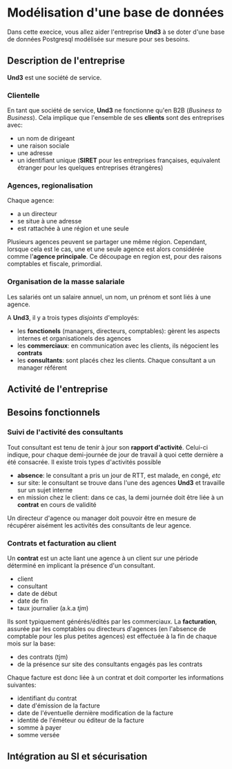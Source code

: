 
# Modélisation d'une base de données

Dans cette execice, vous allez aider l'entreprise **Und3** à se doter d'une base de données Postgresql modélisée sur mesure pour ses besoins.

## Description de l'entreprise

**Und3** est une société de service.

### Clientelle

En tant que société de service, **Und3** ne fonctionne qu'en B2B (*Business to Business*). Cela implique que l'ensemble de ses **clients** sont des entreprises avec: 

* un nom de dirigeant
* une raison sociale
* une adresse
* un identifiant unique (**SIRET** pour les entreprises françaises, equivalent étranger pour les quelques entreprises étrangères)

### Agences, regionalisation

Chaque agence: 

* a un directeur
* se situe à une adresse
* est rattachée à une région et une seule

Plusieurs agences peuvent se partager une même région. Cependant, lorsque cela est le cas, une et une seule agence est alors considérée comme l'**agence principale**. Ce découpage en region est, pour des raisons comptables et fiscale, primordial.

### Organisation de la masse salariale

Les salariés ont un salaire annuel, un nom, un prénom et sont liés à une agence.

A **Und3**, il y a trois types *disjoints* d'employés:

* les **fonctionels** (managers, directeurs, comptables): gèrent les aspects internes et organisationels des agences
* les **commerciaux**: en communication avec les clients, ils négocient les **contrats**
* les **consultants**: sont placés chez les clients. Chaque consultant a un manager référent

## Activité de l'entreprise

## Besoins fonctionnels

### Suivi de l'activité des consultants 

Tout consultant est tenu de tenir à jour son **rapport d'activité**. Celui-ci indique, pour chaque demi-journée de jour de travail à quoi cette dernière a été consacrée. Il existe trois types d'activités possible

* **absence**: le consultant a pris un jour de RTT, est malade, en congé, *etc*
* sur site: le consultant se trouve dans l'une des agences **Und3** et travaille sur un sujet interne
* en mission chez le client: dans ce cas, la demi journée doit être liée à un **contrat** en cours de validité

Un directeur d'agence ou manager doit pouvoir être en mesure de récupérer aisément les activités des consultants de leur agence.

### Contrats et facturation au client

Un **contrat** est un acte liant une agence à un client sur une période déterminé en implicant la présence d'un consultant.  

* client
* consultant 
* date de début
* date de fin
* taux journalier (a.k.a *tjm*)

Ils sont typiquement générés/édités par les commerciaux. La **facturation**, assurée par les comptables ou directeurs d'agences (en l'absence de comptable pour les plus petites agences) est effectuée à la fin de chaque mois sur la base:
 
* des contrats (tjm)
* de la présence sur site des consultants engagés pas les contrats

Chaque facture est donc liée à un contrat et doit comporter les informations suivantes:

* identifiant du contrat
* date d'émission de la facture
* date de l'éventuelle dernière modification de la facture
* identité de l'éméteur ou éditeur de la facture
* somme à payer
* somme versée

## Intégration au SI et sécurisation


